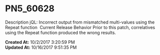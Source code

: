 # PN5_60628

Description jQL: Incorrect output from mismatched multi-values using the Repeat function  Current Release Behavior Prior to this patch, correlatives using the Repeat function produced the wrong results.  

**Created At:** 10/2/2017 3:20:59 PM  
**Updated At:** 10/16/2017 9:51:35 PM  

